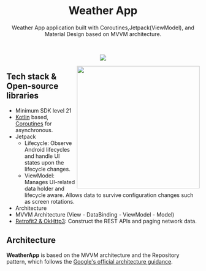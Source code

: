 <h1 align="center">Weather App</h1>

<p align="center">  
Weather App application built with Coroutines,Jetpack(ViewModel), and Material Design based on MVVM architecture.
</p>
</br>

<p align="center">
<img src="/mockups/weatherapp_mockup_photo.jpg"/>
</p>

<img src="/mockups/weather_app_mockup.gif" align="right" width="320"/>

## Tech stack & Open-source libraries
- Minimum SDK level 21
- [Kotlin](https://kotlinlang.org/) based, [Coroutines](https://github.com/Kotlin/kotlinx.coroutines) for asynchronous.
- Jetpack
  - Lifecycle: Observe Android lifecycles and handle UI states upon the lifecycle changes.
  - ViewModel: Manages UI-related data holder and lifecycle aware. Allows data to survive configuration changes such as screen rotations.
- Architecture
- MVVM Architecture (View - DataBinding - ViewModel - Model)
- [Retrofit2 & OkHttp3](https://github.com/square/retrofit): Construct the REST APIs and paging network data.
## Architecture
**WeatherApp** is based on the MVVM architecture and the Repository pattern, which follows the [Google's official architecture guidance](https://developer.android.com/topic/architecture).
